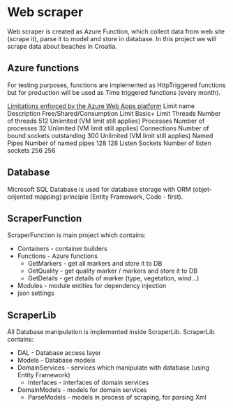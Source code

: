 # Web scraper 
Web scraper is created as Azure Function, which collect data from web site (scrape it), parse it to model and store in database. In this project we will scrape data about beaches in Croatia.  

## Azure functions  
For testing purposes, functions are implemented as HttpTriggered functions but for production will be used as Time triggered functions (every month).  

[Limitations enforced by the Azure Web Apps platform](https://github.com/projectkudu/kudu/wiki/Azure-Web-App-sandbox)
Limit name	Description	Free/Shared/Consumption Limit	Basic+ Limit
Threads	Number of threads	512	Unlimited (VM limit still applies)
Processes	Number of processes	32	Unlimited (VM limit still applies)
Connections	Number of bound sockets outstanding	300	Unlimited (VM limit still applies)
Named Pipes	Number of named pipes	128	128
Listen Sockets	Number of listen sockets	256	256
## Database  
Microsoft SQL Database is used for database storage with ORM (objet-orijented mapping) principle (Entity Framework, Code - first).  

## ScraperFunction
ScraperFunction is main project which contains:
 * Containers - container builders
 * Functions - Azure functions
   * GetMarkers - get all markers and store it to DB  
   * GetQuality - get quality marker / markers and store it to DB  
   * GetDetails - get details of marker (type, vegetation, wind...)  
 * Modules - module entities for dependency injection  
 * json settings  

## ScraperLib
All Database manipulation is implemented inside ScraperLib. ScraperLib contains:
  * DAL - Database access layer 
  * Models - Database models 
  * DomainServices - services which manipulate with database (using Entity Framework)  
    * Interfaces - interfaces of domain services 
  * DomainModels - models for domain services
    * ParseModels - models in process of scraping, for parsing Xml
